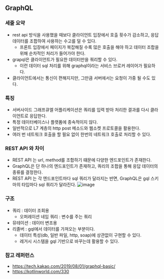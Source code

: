 ## GraphQL
### 세줄 요약
* rest api 방식을 사용했을 때보다 클라이언트 입장에서 호출 횟수가 감소하고, 응답 데이터를 조합하여 사용하는 수고를 덜 수 있다.
  * 프론트 입장에서 페이지가 복잡해질 수록 많은 호출을 해야 하고 데이터 조합을 위해 순차적인 처리가 들어가야 한다.
* grapql은 클라이언트가 필요한 데이터만을 쿼리할 수 있다. 
  * 이런 데이터 sql 처리를 위해 graphql이라는 서비스 브로커 레이어가 필요하다.
* 클라이언트에서는 통신이 편해지지만, 그만큼 서버에서는 요청이 가중 될 수도 있다.


### 특징
* 서버사이드 그래프큐엘 어플리케이션은 쿼리를 입력 받아 처리한 결과를 다시 클라이언트로 응답한다.
* 특정 데이터베이스나 플랫폼에 종속적이지 않다.
* 일반적으로 L7 계층의 http post 메소드와 웹소켓 프로토콜을 활용한다. 
* 여러 번 네트워크 호출을 할 필요 없이 한번의 네트워크 호출로 처리할 수 있다.


### REST API 와 차이
* REST API 는 url, method를 조합하기 떄문에 다양한 엔드포인트가 존재한다.
* GraphQL은 단 하나의 엔드포인트가 존재하고, 쿼리의 조합을 통해 응답 데이터의 종류를 결정한다.
* REST API 는 각 엔드포인트마다 sql 쿼리가 달라지는 반면, GraphQL은 gql 스키마의 타입마다 sql 쿼리가 달라진다.
![image](https://user-images.githubusercontent.com/35768650/231185400-8a63ee47-c80e-4bcd-879f-a90abbdcf38b.png)


### 구조
* 쿼리 : 데이터 조회용
  * 오퍼레이션 네임 쿼리 : 변수를 주는 쿼리 
* 뮤테이션 : 데이터 변조용
* 리졸버 : gql에서 데이터를 가져오는 부분이다. 
  * 데이터 특성(db, 일반 파일, http, soap)에 상관없이 구현할 수 있다.
  * 레거시 시스템을 gql 기반으로 바꾸는데 활용할 수 있다.


### 참고 레퍼런스
* https://tech.kakao.com/2019/08/01/graphql-basic/
* https://kotlinworld.com/330

